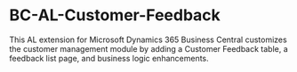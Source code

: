 # BC-AL-Customer-Feedback
This AL extension for Microsoft Dynamics 365 Business Central customizes the customer management module by adding a Customer Feedback table, a feedback list page, and business logic enhancements.
